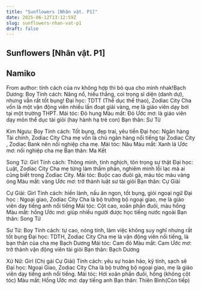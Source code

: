 ```yaml
---
title: "Sunflowers [Nhân vật. P1]"
date: 2025-06-12T13:12:59Z
slug: sunflowers-nhan-vat-p1
draft: false
---
```


## Sunflowers [Nhân vật. P1]

## Namiko

From author: tính cách của nv không hợp thì bỏ qua cho mình nhak!Bạch Dương: Boy
Tính cách: Năng nổ, hiếu thắng, coi trọng sĩ diện (danh dự), nhưng vẫn rất tốt bụng!
Đại học: TDTT (Thể dục thể thao), Zodiac City
Cha vốn là một vận động viên nhiều lần đoạt giải vàng, mẹ là giáo viên dạy bơi tại một trường THPT.
Mái tóc: Đỏ hung
Màu mắt: Đỏ
Ước mơ: là giáo viên dạy môn thể dục tài giỏi (hay hành hạ trẻ con)
Bạn thân: Sư Tử
 
Kim Ngưu: Boy
Tính cách: Tốt bụng, đẹp trai, yêu tiền
Đại học: Ngân hàng Tài chính, Zodiac City
Cha mẹ vốn là chủ ngân hàng nổi tiếng tại Zodiac City , Zodiac Bank nên nối nghiệp cha mẹ.
Mái tóc: Nâu
Màu mắt: Xanh lá
Ước mơ: nối nghiệp cha mẹ
Bạn thân: Ma Kết
 
Song Tử: Girl
Tính cách: Thông minh, tinh nghịch, tôn trọng sự thật
Đại học: Luật, Zodiac City
Cha mẹ từng làm thẩm phán, nghiêm minh lỗi lạc mà ai cũng biết trong Zodiac City.
Mái tóc: Buộc cao đuôi gà, màu tóc màu vàng óng
Màu mắt: vàng
Ước mơ: trở thành luật sư tài giỏi
Bạn thân: Cự Giải
 
Cự Giải: Girl
Tính cách: hiền lành, nấu ăn ngon, tốt bụng, giỏi ngoại ngữ
Đại học : Ngoại giao, Zodiac City
Cha là bộ trưởng bộ ngoại giao, mẹ là giáo viên dạy tiếng anh nổi tiếng
Mái tóc: Cột cao, xoăn phần đuôi, màu hồng
Màu mắt: hồng
Ước mơ: giúp nhiều người được học tiếng nước ngoài
Bạn thân: Song Tử
 
Sư Tử: Boy
Tính cách: tự cao, nóng tính, làm việc không suy nghĩ nhưng rất tốt bụng
Đại học: TDTH, Zodiac City
Cha mẹ là vận động viên nổi tiếng, là bạn thân của cha mẹ Bạch Dương
Mái tóc: Cam đỏ
Màu mắt: Cam
Ước mơ: trở thành vận động viên tài giỏi
Bạn thân: Bạch Dương
 
Xử Nữ: Girl (Chị gái Cự Giải)
Tính cách: yêu sự hoàn hảo, kỹ tính, sạch sẽ
Đại học: Ngoại Giao, Zodiac City
Cha là bộ trưởng bộ ngoại giao, mẹ là giáo viên dạy tiếng anh nổi tiếng.
Mái tóc: Hơi xoăn phần đuôi, hồng (không cột tóc)
Màu mắt: Hồng
Ước mơ: dạy tiếng anh
Bạn thân: Thiên Bình(Còn tiếp)